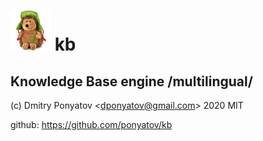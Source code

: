 #  ![logo](static/logo.png) kb
## Knowledge Base engine /multilingual/

(c) Dmitry Ponyatov <<dponyatov@gmail.com>> 2020 MIT

github: https://github.com/ponyatov/kb
